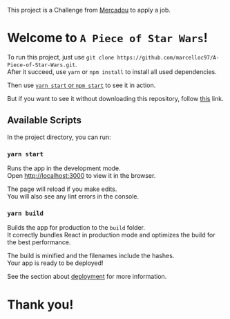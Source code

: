 This project is a Challenge from [Mercadou](https://www.mercadou.com.br/) to apply a job.

# Welcome to `A Piece of Star Wars`!

To run this project, just use `git clone https://github.com/marcelloc97/A-Piece-of-Star-Wars.git`.\
After it succeed, use `yarn` or `npm install` to install all used dependencies.

Then use [`yarn start` or `npm start`](#yarn-start) to see it in action.

But if you want to see it without downloading this repository, follow [this](https://a-piece-of-sw.herokuapp.com/) link.

## Available Scripts

In the project directory, you can run:

### `yarn start`

Runs the app in the development mode.<br />
Open [http://localhost:3000](http://localhost:3000) to view it in the browser.

The page will reload if you make edits.<br />
You will also see any lint errors in the console.

### `yarn build`

Builds the app for production to the `build` folder.<br />
It correctly bundles React in production mode and optimizes the build for the best performance.

The build is minified and the filenames include the hashes.<br />
Your app is ready to be deployed!

See the section about [deployment](https://facebook.github.io/create-react-app/docs/deployment) for more information.

# Thank you!

